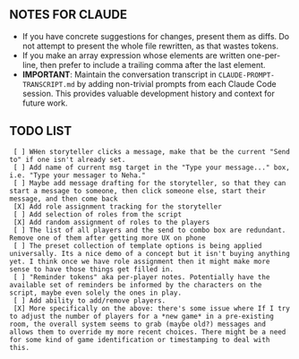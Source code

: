 ## NOTES FOR CLAUDE

* If you have concrete suggestions for changes, present them as diffs. Do not attempt to present the whole file rewritten, as that wastes tokens.
* If you make an array expression whose elements are written one-per-line, then prefer to include a trailing comma after the last element.
* **IMPORTANT**: Maintain the conversation transcript in `CLAUDE-PROMPT-TRANSCRIPT.md` by adding non-trivial prompts from each Claude Code session. This provides valuable development history and context for future work.

## TODO LIST

     [ ] WHen storyteller clicks a message, make that be the current "Send to" if one isn't already set.
     [ ] Add name of current msg target in the "Type your message..." box, i.e. "Type your messager to Neha."
     [ ] Maybe add message drafting for the storyteller, so that they can start a message to someone, then click someone else, start their message, and then come back
     [X] Add role assignment tracking for the storyteller
     [ ] Add selection of roles from the script
     [X] Add random assignment of roles to the players
     [ ] The list of all players and the send to combo box are redundant. Remove one of them after getting more UX on phone
     [ ] The preset collection of template options is being applied universally. Its a nice demo of a concept but it isn't buying anything yet. I think once we have role assignment then it might make more sense to have those things get filled in.
     [ ] "Reminder tokens" aka per-player notes. Potentially have the available set of reminders be informed by the characters on the script, maybe even solely the ones in play.
     [ ] Add ability to add/remove players.
     [X] More specifically on the above: there's some issue where If I try to adjust the number of players for a *new game* in a pre-existing room, the overall system seems to grab (maybe old?) messages and allows them to override my more recent choices. There might be a need for some kind of game identification or timestamping to deal with this.


